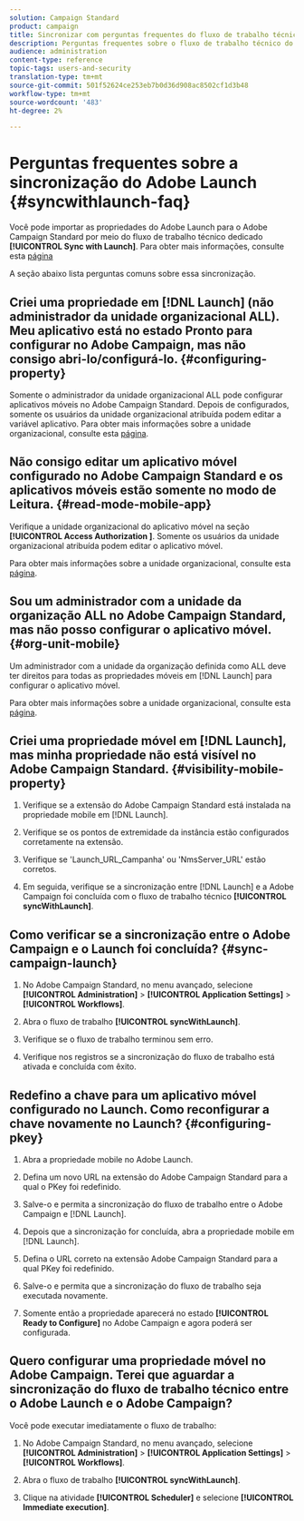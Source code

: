 ```yaml
---
solution: Campaign Standard
product: campaign
title: Sincronizar com perguntas frequentes do fluxo de trabalho técnico do Launch
description: Perguntas frequentes sobre o fluxo de trabalho técnico do Launch.
audience: administration
content-type: reference
topic-tags: users-and-security
translation-type: tm+mt
source-git-commit: 501f52624ce253eb7b0d36d908ac8502cf1d3b48
workflow-type: tm+mt
source-wordcount: '483'
ht-degree: 2%

---
```



# Perguntas frequentes sobre a sincronização do Adobe Launch {#syncwithlaunch-faq}

Você pode importar as propriedades do Adobe Launch para o Adobe Campaign Standard por meio do fluxo de trabalho técnico dedicado **[!UICONTROL Sync with Launch]**. Para obter mais informações, consulte esta [página](../../administration/using/technical-workflows.md)

A seção abaixo lista perguntas comuns sobre essa sincronização.

## Criei uma propriedade em [!DNL Launch] (não administrador da unidade organizacional ALL). Meu aplicativo está no estado Pronto para configurar no Adobe Campaign, mas não consigo abri-lo/configurá-lo. {#configuring-property}

Somente o administrador da unidade organizacional ALL pode configurar aplicativos móveis no Adobe Campaign Standard. Depois de configurados, somente os usuários da unidade organizacional atribuída podem editar a variável
aplicativo. Para obter mais informações sobre a unidade organizacional, consulte esta [página](../../administration/using/organizational-units.md).

## Não consigo editar um aplicativo móvel configurado no Adobe Campaign Standard e os aplicativos móveis estão somente no modo de Leitura. {#read-mode-mobile-app}

Verifique a unidade organizacional do aplicativo móvel na seção **[!UICONTROL Access Authorization ]**. Somente os usuários da unidade organizacional atribuída podem editar o aplicativo móvel.

Para obter mais informações sobre a unidade organizacional, consulte esta [página](../../administration/using/organizational-units.md).

## Sou um administrador com a unidade da organização ALL no Adobe Campaign Standard, mas não posso configurar o aplicativo móvel. {#org-unit-mobile}

Um administrador com a unidade da organização definida como ALL deve ter direitos para todas as propriedades móveis em [!DNL Launch] para configurar o aplicativo móvel.

Para obter mais informações sobre a unidade organizacional, consulte esta [página](../../administration/using/organizational-units.md).

## Criei uma propriedade móvel em [!DNL Launch], mas minha propriedade não está visível no Adobe Campaign Standard. {#visibility-mobile-property}

1. Verifique se a extensão do Adobe Campaign Standard está instalada na propriedade mobile em [!DNL Launch].

1. Verifique se os pontos de extremidade da instância estão configurados corretamente na extensão.

1. Verifique se &#39;Launch_URL_Campanha&#39; ou &#39;NmsServer_URL&#39; estão corretos.

1. Em seguida, verifique se a sincronização entre [!DNL Launch] e a Adobe Campaign foi concluída com o fluxo de trabalho técnico **[!UICONTROL syncWithLaunch]**.

## Como verificar se a sincronização entre o Adobe Campaign e o Launch foi concluída? {#sync-campaign-launch}

1. No Adobe Campaign Standard, no menu avançado, selecione **[!UICONTROL Administration]** > **[!UICONTROL Application Settings]** > **[!UICONTROL Workflows]**.

1. Abra o fluxo de trabalho **[!UICONTROL syncWithLaunch]**.

1. Verifique se o fluxo de trabalho terminou sem erro.

1. Verifique nos registros se a sincronização do fluxo de trabalho está ativada e concluída com êxito.

## Redefino a chave para um aplicativo móvel configurado no Launch. Como reconfigurar a chave novamente no Launch? {#configuring-pkey}

1. Abra a propriedade mobile no Adobe Launch.

1. Defina um novo URL na extensão do Adobe Campaign Standard para a qual o PKey foi redefinido.

1. Salve-o e permita a sincronização do fluxo de trabalho entre o Adobe Campaign e [!DNL Launch].

1. Depois que a sincronização for concluída, abra a propriedade mobile em [!DNL Launch].

1. Defina o URL correto na extensão Adobe Campaign Standard para a qual PKey foi redefinido.

1. Salve-o e permita que a sincronização do fluxo de trabalho seja executada novamente.

1. Somente então a propriedade aparecerá no estado **[!UICONTROL Ready to Configure]** no Adobe Campaign e agora poderá ser configurada.

## Quero configurar uma propriedade móvel no Adobe Campaign. Terei que aguardar a sincronização do fluxo de trabalho técnico entre o Adobe Launch e o Adobe Campaign?

Você pode executar imediatamente o fluxo de trabalho:

1. No Adobe Campaign Standard, no menu avançado, selecione **[!UICONTROL Administration]** > **[!UICONTROL Application Settings]** > **[!UICONTROL Workflows]**.

1. Abra o fluxo de trabalho **[!UICONTROL syncWithLaunch]**.

1. Clique na atividade **[!UICONTROL Scheduler]** e selecione **[!UICONTROL Immediate execution]**.
